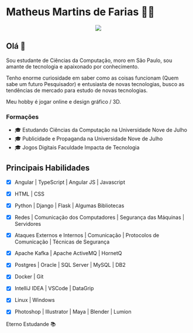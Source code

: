 # Matheus Martins de Farias 👨‍💻

<p align="center"><img src="https://i.imgur.com/hFljwZt.gif"></p>
 
## Olá 👋
 
Sou estudante de Ciências da Computação, moro em São Paulo, sou amante de tecnologia e apaixonado por conhecimento.

Tenho enorme curiosidade em saber como as coisas funcionam (Quem sabe um futuro Pesquisador) e entusiasta de novas tecnologias, busco as tendências de mercado para estudo de novas tecnologias.

Meu hobby é jogar online e design gráfico / 3D.
 
### Formações
- 🎓 Estudando Ciências da Computação na Universidade Nove de Julho
- 🎓 Publicidade e Propaganda na Universidade Nove de Julho
- 🎓 Jogos Digitais Faculdade Impacta de Tecnologia
 
## Principais Habilidades
- [x] Angular | TypeScript | Angular JS | Javascript
- [x] HTML | CSS
- [x] Python | Django | Flask | Algumas Bibliotecas 
- [x] Redes | Comunicação dos Computadores | Segurança das Máquinas | Servidores
- [x] Ataques Externos e Internos | Comunicação | Protocolos de Comunicação | Técnicas de Segurança
- [x] Apache Kafka | Apache ActiveMQ | HornetQ
- [x] Postgres | Oracle | SQL Server | MySQL | DB2 
- [x] Docker | Git
- [x] IntelliJ IDEA | VSCode | DataGrip 
- [x] Linux | Windows
- [X] Photoshop | Illustrator | Maya | Blender | Lumion 



<p>Eterno Estudande 📚</p>

